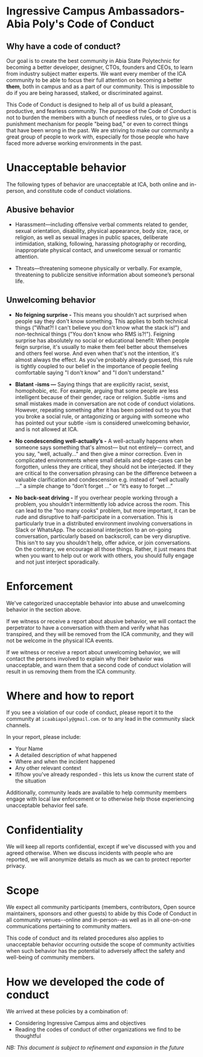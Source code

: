 # Ingressive Campus Ambassadors- Abia Poly's Code of Conduct

## Why have a code of conduct?

Our goal is to create the best community in Abia State Polytechnic for becoming a better developer, designer, CTOs, founders and CEOs, to learn from industry subject matter experts. We want every member of the ICA community to be able to focus their full attention on becoming a better **them**, both in campus and as a part of our community. This is impossible to do if you are being harassed, stalked, or discriminated against.

This Code of Conduct is designed to help all of us build a pleasant, productive, and fearless community. The purpose of the Code of Conduct is not to burden the members with a bunch of needless rules, or to give us a punishment mechanism for people "being bad," or even to correct things that have been wrong in the past. We are striving to make our community a great group of people to work with, especially for those people who have faced more adverse working environments in the past.

# Unacceptable behavior
The following types of behavior are unacceptable at ICA, both online and in-person, and constitute code of conduct violations.

## Abusive behavior
 - Harassment—including offensive verbal comments related to gender, sexual orientation, disability, physical appearance, body size, race, or religion, as well as sexual images in public spaces, deliberate intimidation, stalking, following, harassing photography or recording, inappropriate physical contact, and unwelcome sexual or romantic attention.

 - Threats—threatening someone physically or verbally. For example, threatening to publicize sensitive information about someone’s personal life.


## Unwelcoming behavior

 - **No feigning surprise -** This means you shouldn't act surprised when people say they don't know something. This applies to both technical things ("What?! I can't believe you don't know what the stack is!") and non-technical things ("You don't know who RMS is?!"). Feigning surprise has absolutely no social or educational benefit: When people feign surprise, it's usually to make them feel better about themselves and others feel worse. And even when that's not the intention, it's almost always the effect. As you've probably already guessed, this rule is tightly coupled to our belief in the importance of people feeling comfortable saying "I don't know" and "I don't understand."

 - **Blatant -isms —** Saying things that are explicitly racist, sexist, homophobic, etc. For example, arguing that some people are less intelligent because of their gender, race or religion. Subtle -isms and small mistakes made in conversation are not code of conduct violations. However, repeating something after it has been pointed out to you that you broke a social rule, or antagonizing or arguing with someone who has pointed out your subtle -ism is considered unwelcoming behavior, and is not allowed at ICA.

 - **No condescending well-actually’s -** A well-actually happens when someone says something that's almost— but not entirely— correct, and you say, "well, actually…" and then give a minor correction. Even in complicated environments where small details and edge-cases can be forgotten, unless they are critical, they should not be interjected. If they are critical to the conversation phrasing can be the difference between a valuable clarification and condescension e.g. instead of “well actually …” a simple change to “don’t forget …” or “it’s easy to forget …”

 - **No back-seat driving -** If you overhear people working through a problem, you shouldn't intermittently lob advice across the room. This can lead to the "too many cooks" problem, but more important, it can be rude and disruptive to half-participate in a conversation. This is particularly true in a distributed environment involving conversations in Slack or WhatsApp. The occasional interjection to an on-going conversation, particularly based on backscroll, can be very disruptive. This isn't to say you shouldn't help, offer advice, or join conversations. On the contrary, we encourage all those things. Rather, it just means that when you want to help out or work with others, you should fully engage and not just interject sporadically.

# Enforcement 
We've categorized unacceptable behavior into abuse and unwelcoming behavior in the section above.

If we witness or receive a report about abusive behavior, we will contact the perpetrator to have a conversation with them and verify what has transpired, and they will be removed from the ICA community, and they will not be welcome in the physical ICA events.

If we witness or receive a report about unwelcoming behavior, we will contact the persons involved to explain why their behavior was unacceptable, and warn them that a second code of conduct violation will result in us removing them from the ICA community.

# Where and how to report
If you see a violation of our code of conduct, please report it to the community at `icaabiapoly@gmail.com`. or to any lead in the community slack channels.

In your report, please include:
- Your Name
- A detailed description of what happened
- Where and when the incident happened
- Any other relevant context
- If/how you've already responded - this lets us know the current state of the situation

Additionally, community leads are available to help community members engage with local law enforcement or to otherwise help those experiencing unacceptable behavior feel safe.

# Confidentiality
We will keep all reports confidential, except if we've discussed with you and agreed otherwise. When we discuss incidents with people who are reported, we will anonymize details as much as we can to protect reporter privacy.

# Scope
We expect all community participants (members, contributors, Open source maintainers, sponsors and other guests) to abide by this Code of Conduct in all community venues--online and in-person--as well as in all one-on-one communications pertaining to community matters.

This code of conduct and its related procedures also applies to unacceptable behavior occurring outside the scope of community activities when such behavior has the potential to adversely affect the safety and well-being of community members.

# How we developed the code of conduct

We arrived at these policies by a combination of:

- Considering Ingressive Campus aims and objectives
- Reading the codes of conduct of other organizations we find to be thoughtful

*NB: This document is subject to refinement and expansion in the future*